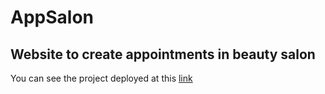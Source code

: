 # AppSalon

## Website to create appointments in beauty salon

You can see the project deployed at this [link](https://appsalon-codepachi.000webhostapp.com/)
